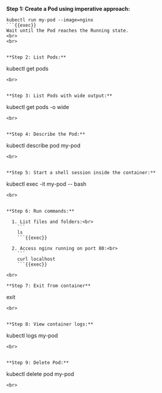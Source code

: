 **Step 1: Create a Pod using imperative approach:**

```
kubectl run my-pod --image=nginx
```{{exec}}
Wait until the Pod reaches the Running state.
<br>
<br>


**Step 2: List Pods:**

```
kubectl get pods
```{{exec}}
<br>


**Step 3: List Pods with wide output:**

```
kubectl get pods -o wide
```{{exec}}
<br>


**Step 4: Describe the Pod:**

```
kubectl describe pod my-pod
```{{exec}}
<br>


**Step 5: Start a shell session inside the container:**

```
kubectl exec -it my-pod -- bash
```{{exec}}
<br>


**Step 6: Run commands:**

  1. List files and folders:<br>
    ```
    ls
    ```{{exec}}

  2. Access nginx running on port 80:<br>
    ```
    curl localhost
    ```{{exec}}

<br>

**Step 7: Exit from container**

```
exit
```{{exec}}
<br>


**Step 8: View container logs:**

```
kubectl logs my-pod
```{{exec}}
<br>


**Step 9: Delete Pod:**

```
kubectl delete pod my-pod
```{{exec}}
<br>